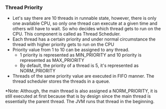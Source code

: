 ### Thread Priority
* Let's say there are 10 threads in runnable state, however, there is only one available CPU, so only one thread can execute at a given time and others will have to wait. So who decides which thread gets to run on the CPU. This component is called as Thread Scheduler.
* Each thread has a certain priority and under normal circumstance the thread with higher priority gets to run on the CPU
* Priority value from 1 to 10 can be assigned to any thread. 
  * 1 priority is represented as MIN_PRIORITY and 10 priority is represented as MAX_PRIORITY
  * By default, the priority of a thread is 5, it's represented as NORM_PRIORITY
* Threads of the same priority value are executed in FIFO manner. The thread scheduler stores the threads in a queue.

*Note: Although, the main thread is also assigned a NORM_PRIORITY, it is still executed at first because that is by design since the main thread is essentially the parent thread. The JVM runs that thread in the beginning.